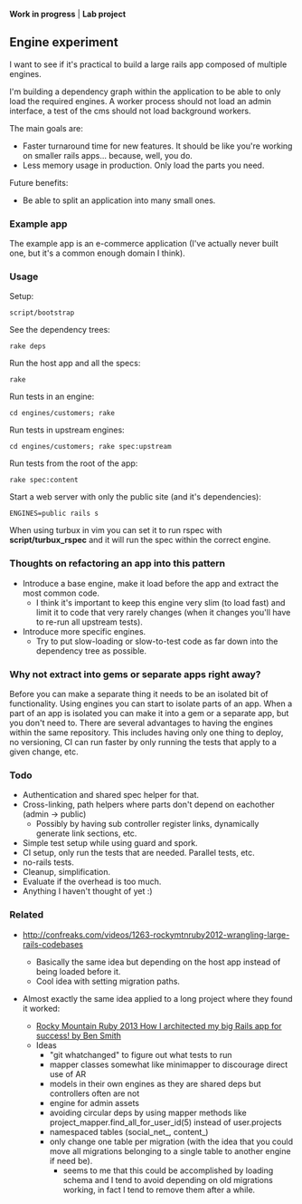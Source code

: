 **Work in progress** | **Lab project**

## Engine experiment

I want to see if it's practical to build a large rails app composed of multiple engines.

I'm building a dependency graph within the application to be able to only load the required engines. A worker process should not load an admin interface, a test of the cms should not load background workers.

The main goals are:
* Faster turnaround time for new features. It should be like you're working on smaller rails apps... because, well, you do.
* Less memory usage in production. Only load the parts you need.

Future benefits:
* Be able to split an application into many small ones.

### Example app

The example app is an e-commerce application (I've actually never built one, but it's a common enough domain I think).

### Usage

Setup:

    script/bootstrap

See the dependency trees:

    rake deps

Run the host app and all the specs:

    rake

Run tests in an engine:

    cd engines/customers; rake

Run tests in upstream engines:

    cd engines/customers; rake spec:upstream

Run tests from the root of the app:

    rake spec:content

Start a web server with only the public site (and it's dependencies):

    ENGINES=public rails s

When using turbux in vim you can set it to run rspec with **script/turbux_rspec** and it will run the spec within the correct engine.

### Thoughts on refactoring an app into this pattern

* Introduce a base engine, make it load before the app and extract the most common code.
  - I think it's important to keep this engine very slim (to load fast) and limit it to code that very rarely changes (when it changes you'll have to re-run all upstream tests).
* Introduce more specific engines.
  - Try to put slow-loading or slow-to-test code as far down into the dependency tree as possible.


### Why not extract into gems or separate apps right away?

Before you can make a separate thing it needs to be an isolated bit of functionality. Using engines you can start to isolate parts of an app. When a part of an app is isolated you can make it into a gem or a separate app, but you don't need to. There are several advantages to having the engines within the same repository. This includes having only one thing to deploy, no versioning, CI can run faster by only running the tests that apply to a given change, etc.

### Todo

* Authentication and shared spec helper for that.
* Cross-linking, path helpers where parts don't depend on eachother (admin -> public)
  - Possibly by having sub controller register links, dynamically generate link sections, etc.
* Simple test setup while using guard and spork.
* CI setup, only run the tests that are needed. Parallel tests, etc.
* no-rails tests.
* Cleanup, simplification.
* Evaluate if the overhead is too much.
* Anything I haven't thought of yet :)

### Related

* http://confreaks.com/videos/1263-rockymtnruby2012-wrangling-large-rails-codebases
  - Basically the same idea but depending on the host app instead of being loaded before it.
  - Cool idea with setting migration paths.

* Almost exactly the same idea applied to a long project where they found it worked:
  - [Rocky Mountain Ruby 2013 How I architected my big Rails app for success! by Ben Smith](http://www.youtube.com/watch?v=uDaBtqEYNBo&noredirect=1)
  - Ideas
    - "git whatchanged" to figure out what tests to run
    - mapper classes somewhat like minimapper to discourage direct use of AR
    - models in their own engines as they are shared deps but controllers often are not
    - engine for admin assets
    - avoiding circular deps by using mapper methods like project_mapper.find_all_for_user_id(5) instead of user.projects
    - namespaced tables (social_net_, content_)
    - only change one table per migration (with the idea that you could move all migrations belonging to a single table to another engine if need be).
      - seems to me that this could be accomplished by loading schema and I tend to avoid depending on old migrations working, in fact I tend to remove them after a while.
